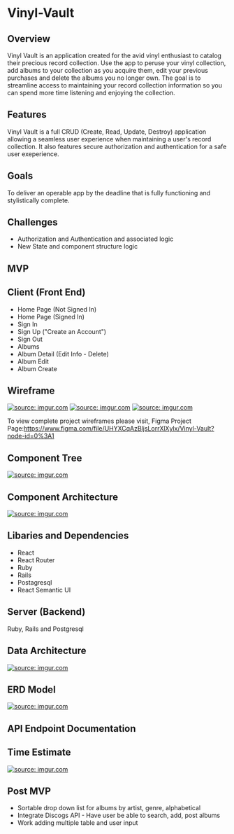 # Vinyl-Vault

## Overview

Vinyl Vault is an application created for the avid vinyl enthusiast to catalog their precious record collection. Use the app to peruse your vinyl collection, add albums to your collection as you acquire them, edit your previous purchases and delete the albums you no longer own. The goal is to streamline access to maintaining your record collection information so you can spend more time listening and enjoying the collection.

## Features
Vinyl Vault is a full CRUD (Create, Read, Update, Destroy) application allowing a seamless user experience when maintaining a user's record collection.  It also features secure authorization and authentication for a safe user exeperience.

## Goals
To deliver an operable app by the deadline that is fully functioning and stylistically complete.

## Challenges
- Authorization and Authentication and associated logic
- New State and component structure logic

## MVP

## Client (Front End)
- Home Page (Not Signed In)
- Home Page (Signed In)
- Sign In
- Sign Up ("Create an Account")
- Sign Out
- Albums
- Album Detail (Edit Info - Delete)
- Album Edit
- Album Create

## Wireframe
<a href="https://imgur.com/eTQeaKs"><img src="https://i.imgur.com/eTQeaKs.png" title="source: imgur.com" /></a>
<a href="https://imgur.com/v56MOkB"><img src="https://i.imgur.com/v56MOkB.png" title="source: imgur.com" /></a>
<a href="https://imgur.com/fze767k"><img src="https://i.imgur.com/fze767k.png" title="source: imgur.com" /></a>


To view complete project wireframes please visit,
Figma Project Page:https://www.figma.com/file/UHYXCqAzBljsLorrXlXylx/Vinyl-Vault?node-id=0%3A1

## Component Tree
<a href="https://imgur.com/9gDgLam"><img src="https://i.imgur.com/9gDgLam.png" title="source: imgur.com" /></a>

## Component Architecture
<a href="https://imgur.com/AQiENsh"><img src="https://i.imgur.com/AQiENsh.png" title="source: imgur.com" /></a>

## Libaries and Dependencies
- React
- React Router
- Ruby
- Rails
- Postagresql
- React Semantic UI

## Server (Backend)
Ruby, Rails and Postgresql

## Data Architecture
<a href="https://imgur.com/JLIs5xy"><img src="https://i.imgur.com/JLIs5xy.png" title="source: imgur.com" /></a>

## ERD Model
<a href="https://imgur.com/U3YFGcQ"><img src="https://i.imgur.com/U3YFGcQ.png" title="source: imgur.com" /></a>

## API Endpoint Documentation



## Time Estimate
<a href="https://imgur.com/bDYuqdo"><img src="https://i.imgur.com/bDYuqdo.png" title="source: imgur.com" /></a>

## Post MVP
- Sortable drop down list for albums by artist, genre, alphabetical
- Integrate Discogs API - Have user be able to search, add, post albums
- Work adding multiple table and user input


